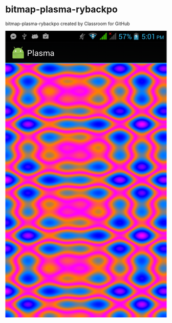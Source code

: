 # bitmap-plasma-rybackpo
bitmap-plasma-rybackpo created by Classroom for GitHub

![alt tag](https://github.com/DeLaSalleUniversity-Manila/bitmap-plasma-rybackpo/blob/master/device-2015-12-08-165724.png)
